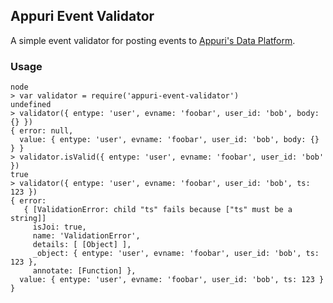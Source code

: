 ## Appuri Event Validator

A simple event validator for posting events to [Appuri's Data Platform](https://appuri.readme.io/docs/event-format).

### Usage

```
node
> var validator = require('appuri-event-validator')
undefined
> validator({ entype: 'user', evname: 'foobar', user_id: 'bob', body: {} })
{ error: null,
  value: { entype: 'user', evname: 'foobar', user_id: 'bob', body: {} } }
> validator.isValid({ entype: 'user', evname: 'foobar', user_id: 'bob' })
true
> validator({ entype: 'user', evname: 'foobar', user_id: 'bob', ts: 123 })
{ error:
   { [ValidationError: child "ts" fails because ["ts" must be a string]]
     isJoi: true,
     name: 'ValidationError',
     details: [ [Object] ],
     _object: { entype: 'user', evname: 'foobar', user_id: 'bob', ts: 123 },
     annotate: [Function] },
  value: { entype: 'user', evname: 'foobar', user_id: 'bob', ts: 123 } }
```
